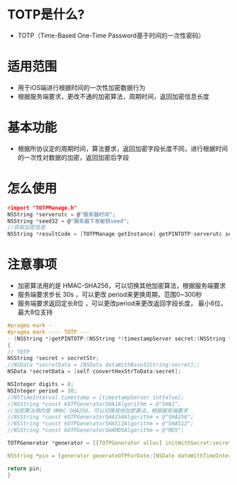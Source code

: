 # TOTP是什么?
- TOTP（Time-Based One-Time Password基于时间的一次性密码）

# 适用范围
- 用于iOS端进行根据时间的一次性加密数据行为
- 根据服务端要求，更改不通的加密算法，周期时间，返回加密信息长度

# 基本功能
- 根据所协议定的周期时间，算法要求，返回加密字段长度不同，进行根据时间的一次性对数据的加密，返回加密后字段

# 怎么使用
```c
#import "TOTPManage.h"
NSString *serverutc = @"服务器时间";
NSString *seed32 = @"服务器下发秘钥seed";
//获取加密信息
NSString *resultCode = [TOTPManage getInstance] getPINTOTP:serverutc secret:seed32];
```

# 注意事项
- 加密算法用的是 HMAC-SHA256，可以切换其他加密算法，根据服务端要求
- 服务端要求步长 30s ，可以更改 period来更换周期，范围0~300秒
- 服务端要求返回定长8位 ，可以更改period来更改返回字段长度， 最小6位，最大8位支持

```c
#pragma mark -
#pragma mark ---- TOTP ---
- (NSString *)getPINTOTP:(NSString *)timestampServer secret:(NSString *)secretStr
{
// T0TP
NSString *secret = secretStr;
//NSData *secretData = [NSData dataWithBase32String:secret];;
NSData *secretData = [self convertHexStrToData:secret];

NSInteger digits = 8;
NSInteger period = 30;
//NSTimeInterval timestamp = [timestampServer intValue];
//NSString *const kOTPGeneratorSHA1Algorithm = @"SHA1";
//加密算法用的是 HMAC-SHA256，可以切换其他加密算法，根据服务端要求
//NSString *const kOTPGeneratorSHA256Algorithm = @"SHA256";
//NSString *const kOTPGeneratorSHA512Algorithm = @"SHA512";
//NSString *const kOTPGeneratorSHAMD5Algorithm = @"MD5";

TOTPGenerator *generator = [[TOTPGenerator alloc] initWithSecret:secretData algorithm:kOTPGeneratorSHA256Algorithm digits:digits period:period];

NSString *pin = [generator generateOTPForDate:[NSDate dateWithTimeIntervalSince1970:timestamp]];

return pin;
}
```
